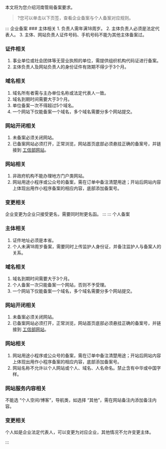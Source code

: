 本文将为您介绍河南管局备案要求。
>?您可以单击以下页签，查看企业备案与个人备案对应规则。

<dx-tabs>
::: 企业备案
### 主体相关
1. 负责人需年满18周岁。
2. 主体负责人必须是法定代表人。
3. 主体、网站负责人证件号码、手机号码不能为其他主体备案过。


### 证件相关
1. 事业单位或社会团体等无营业执照的单位，需提供组织机构代码证进行备案。
2. 主体负责人及网站负责人的身份证件有效期不得少于3个月。

### 域名相关
1. 域名所有者需与主办单位名称或法定代表人一致。
2. 域名到期时间需要大于3个月。
3. 单位备案一次不得超过5个域名。
4. 一个网站下仅能备案一个域名，多个域名需要分多个网站提交。

### 网站开闭相关
1. 未备案必须关闭网站。
2. 已备案网站必须打开，正常浏览，网站首页底部必须悬挂正确的备案号，并链接到 [工信部网站](https://beian.miit.gov.cn/)。

### 网站相关
1. 非政府机构不能办理地方门户类网站。
2. 网站用途小程序或公众号的备案，需在订单中备注清楚用途；开站后网站内容上体现出用作小程序备案的相应内容，底部添加备案号。

### 变更相关
企业变更为企业只接受更名，需要同时附更名函。
:::
::: 个人备案
### 主体相关
1. 证件地址必须是本省。
2. 个人未满18周岁备案，需要同时上传监护人身份证，并备注监护人与备案人的关系。

### 域名相关
1. 域名到期时间需要大于3个月。
2. 个人备案一次只能备案一个网站，否则不予受理。
3. 一个网站下仅能备案一个域名，多个域名需要分多个网站提交。

### 网站开闭相关
1. 未备案必须关闭网站。
2. 已备案网站必须打开，正常浏览，网站首页底部必须悬挂正确的备案号，并链接到 [工信部网站](https://beian.miit.gov.cn/)。

### 网站相关
1. 网站用途小程序或公众号的备案，需在订单中备注清楚用途；开站后网站内容上体现出用作小程序备案的相应内容，底部添加备案号。
2. 网站名称不允许以个人网站或个人、域名、人名命名。禁止含有中华或中国字样。

### 网站服务内容相关
不能选 “个人空间/博客”，导航类，如选择 “其他”，需在网站备注内添加备注内容。

### 变更相关
个人如是企业法定代表人，可以变更为对应企业，其他情况不允许变更主体。

:::
</dx-tabs>
